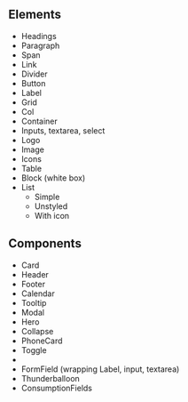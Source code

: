 ## Elements
- Headings
- Paragraph
- Span
- Link
- Divider
- Button
- Label
- Grid
- Col
- Container
- Inputs, textarea, select
- Logo
- Image
- Icons
- Table
- Block (white box)
- List
  - Simple
  - Unstyled
  - With icon

## Components
- Card
- Header
- Footer
- Calendar
- Tooltip
- Modal
- Hero
- Collapse
- PhoneCard
- Toggle
- 
- FormField (wrapping Label, input, textarea)
- Thunderballoon
- ConsumptionFields
